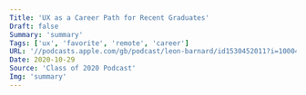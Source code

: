 ```yaml
---
Title: 'UX as a Career Path for Recent Graduates'
Draft: false
Summary: 'summary'
Tags: ['ux', 'favorite', 'remote', 'career']
URL: '//podcasts.apple.com/gb/podcast/leon-barnard/id1530452011?i=1000496461368'
Date: 2020-10-29
Source: 'Class of 2020 Podcast'
Img: 'summary'
---
```

